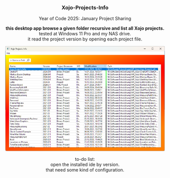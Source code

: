 <h3 align="center">Xojo-Projects-Info</h3>

<p align="center">
Year of Code 2025: January Project Sharing
</p>

<p align="center">
<b>this desktop app browse a given folder recursive and list all Xojo projects.</b><br>
tested at Windows 11 Pro and my NAS drive.<br>
it read the project version by opening each project file.<br>
</p>

<p align="center">
  <img src="Screenshot/Screenshot 2025-01-17 194809.png" alt="Titelbild">
</p>

<p align="center">to-do list:<br>
open the installed ide by version.<br>
that need some kind of configuration.
</p>
